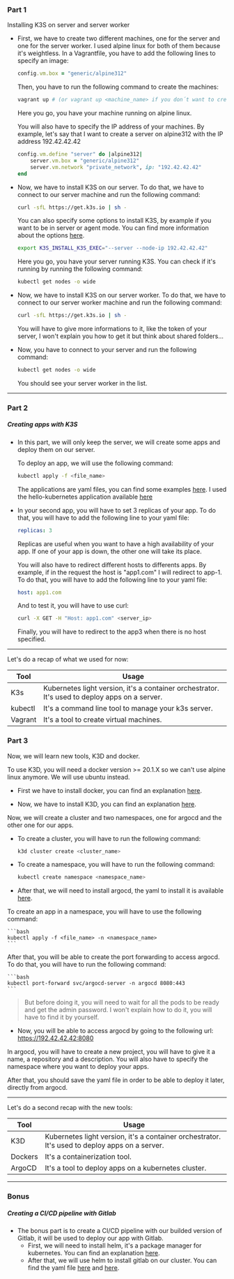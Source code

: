 ### Part 1

Installing K3S on server and server worker

- First, we have to create two different machines, one for the server and one for the server worker. I used alpine linux for both of them because it's weightless. In a Vagrantfile, you have to add the following lines to specify an image:
    
    ```ruby
    config.vm.box = "generic/alpine312"
    ```
    
    Then, you have to run the following command to create the machines:
    
    ```bash
    vagrant up # (or vagrant up <machine_name> if you don´t want to create both machines)
    ```
    Here you go, you have your machine running on alpine linux.

    You will also have to specify the IP address of your machines. By example, let's say that I want to create a server on alpine312 with the IP address 192.42.42.42

    ```ruby
    config.vm.define "server" do |alpine312|
        server.vm.box = "generic/alpine312"
        server.vm.network "private_network", ip: "192.42.42.42"
    end
    ```

- Now, we have to install K3S on our server. To do that, we have to connect to our server machine and run the following command:
    
    ```bash
    curl -sfL https://get.k3s.io | sh -
    ```
    You can also specify some options to install K3S, by example if you want to be in server or agent mode. You can find more information about the options [here](https://docs.k3s.io/installation/configuration).
    
    ```bash
    export K3S_INSTALL_K3S_EXEC="--server --node-ip 192.42.42.42"
    ```

    Here you go, you have your server running K3S. You can check if it's running by running the following command:
    
    ```bash
    kubectl get nodes -o wide
    ```


- Now, we have to install K3S on our server worker. To do that, we have to connect to our server worker machine and run the following command:
    
    ```bash
    curl -sfL https://get.k3s.io | sh -
    ```
    You will have to give more informations to it, like the token of your server, I won't explain you how to get it but think about shared folders...

- Now, you have to connect to your server and run the following command:
    
    ```bash
    kubectl get nodes -o wide
    ```
    You should see your server worker in the list.
---
### Part 2

##### Creating apps with K3S

- In this part, we will only keep the server, we will create some apps and deploy them on our server.

    To deploy an app, we will use the following command:
    
    ```bash
    kubectl apply -f <file_name>
    ```
   The applications are yaml files, you can find some examples [here](https://kubernetes.io/docs/concepts/workloads/controllers/deployment/).
   I used the hello-kubernetes application available [here](https://hub.docker.com/r/paulbouwer/hello-kubernetes/)
   
 - In your second app, you will have to set 3 replicas of your app. To do that, you will have to add the following line to your yaml file:
    
    ```yaml
    replicas: 3
    ```

    Replicas are useful when you want to have a high availability of your app. If one of your app is down, the other one will take its place.

    You will also have to redirect different hosts to differents apps. By example, if in the request the host is "app1.com" I will redirect to app-1. To do that, you will have to add the following line to your yaml file:
    
    ```yaml
    host: app1.com
    ```
    And to test it, you will have to use curl:
    
    ```bash
    curl -X GET -H "Host: app1.com" <server_ip>
    ```
    Finally, you will have to redirect to the app3 when there is no host specified.
---

Let's do a recap of what we used for now:

| Tool                    | Usage                    |
|----------------------------|----------------------------------|
|K3s                      | Kubernetes light version, it's a container orchestrator. It's used to deploy apps on a server.|
|kubectl                  | It's a command line tool to manage your k3s server.|
|Vagrant                  | It's a tool to create virtual machines.|
### Part 3

Now, we will learn new tools, K3D and docker.

To use K3D, you will need a docker version >= 20.1.X so we can't use alpine linux anymore. We will use ubuntu instead.

- First we have to install docker, you can find an explanation [here](https://docs.docker.com/engine/install/ubuntu/).

- Now, we have to install K3D, you can find an explanation [here](https://k3d.io/usage/quickstart/).


Now, we will create a cluster and two namespaces, one for argocd and the other one for our apps.

- To create a cluster, you will have to run the following command:
    
    ```bash
    k3d cluster create <cluster_name>
    ```
- To create a namespace, you will have to run the following command:
    
    ```bash
    kubectl create namespace <namespace_name>
    ```
- After that, we will need to install argocd, the yaml to install it is available [here](https://raw.githubusercontent.com/argoproj/argo-cd/stable/manifests/install.yaml).

To create an app in a namespace, you will have to use the following command:
    
    ```bash
    kubectl apply -f <file_name> -n <namespace_name>
    ```

After that, you will be able to create the port forwarding to access argocd. To do that, you will have to run the following command:
    
    ```bash
    kubectl port-forward svc/argocd-server -n argocd 8080:443
    ```
>But before doing it, you will need to wait for all the pods to be ready and get the admin password. I won't explain how to do it, you will have to find it by yourself.

- Now, you will be able to access argocd by going to the following url: https://192.42.42.42:8080

In argocd, you will have to create a new project, you will have to give it a name, a repository and a description. You will also have to specify the namespace where you want to deploy your apps.

After that, you should save the yaml file in order to be able to deploy it later, directly from argocd.


---

Let's do a second recap with the new tools:

| Tool                    | Usage                    |
|----------------------------|----------------------------------|
|K3D                      | Kubernetes light version, it's a container orchestrator. It's used to deploy apps on a server.|
|Dockers                  | It's a containerization tool.|
|ArgoCD                  | It's a tool to deploy apps on a kubernetes cluster.|

---
### Bonus

##### Creating a CI/CD pipeline with Gitlab

- The bonus part is to create a CI/CD pipeline with our builded version of Gitlab, it will be used to deploy our app with Gitlab.
    - First, we will need to install helm, it's a package manager for kubernetes. You can find an explanation [here](https://helm.sh/docs/intro/install/).
    - After that, we will use helm to install gitlab on our cluster. You can find the yaml file [here](https://docs.gitlab.com/charts/installation/deployment.html) and [here](https://docs.gitlab.com/charts/installation/command-line-options.html).

